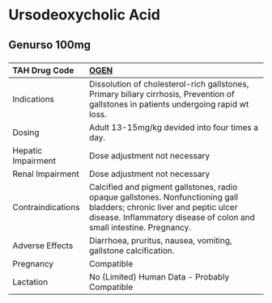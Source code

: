 # Ursodeoxycholic Acid

## Genurso 100mg

##### 

| TAH Drug Code      | [OGEN](https://www.tahsda.org.tw/drugs/hissearch.php?drug_code=OGEN)                                                                                                                           |
|:-------------------|:-----------------------------------------------------------------------------------------------------------------------------------------------------------------------------------------------|
| Indications        | Dissolution of cholesterol-rich gallstones, Primary biliary cirrhosis, Prevention of gallstones in patients undergoing rapid wt loss.                                                          |
| Dosing             | Adult 13-15mg/kg devided into four times a day.                                                                                                                                                |
| Hepatic Impairment | Dose adjustment not necessary                                                                                                                                                                  |
| Renal Impairment   | Dose adjustment not necessary                                                                                                                                                                  |
| Contraindications  | Calcified and pigment gallstones, radio opaque gallstones. Nonfunctioning gall bladders; chronic liver and peptic ulcer disease. Inflammatory disease of colon and small intestine. Pregnancy. |
| Adverse Effects    | Diarrhoea, pruritus, nausea, vomiting, gallstone calcification.                                                                                                                                |
| Pregnancy          | Compatible                                                                                                                                                                                     |
| Lactation          | No (Limited) Human Data - Probably Compatible                                                                                                                                                  |

